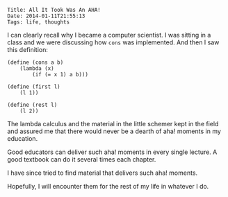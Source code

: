     Title: All It Took Was An AHA!
    Date: 2014-01-11T21:55:13
    Tags: life, thoughts

I can clearly recall why I became a computer scientist. I was sitting
in a class and we were discussing how <code>cons</code> was
implemented. And then I saw this definition:

```racket
(define (cons a b)
    (lambda (x)
        (if (= x 1) a b)))
        
(define (first l)
    (l 1))
    
(define (rest l)
    (l 2))
```

The lambda calculus and the material in the little schemer kept in
the field and assured me that there would never be a dearth of aha!
moments in my education.

Good educators can deliver such aha! moments in every single lecture.
A good textbook can do it several times each chapter.

I have since tried to find material that delivers such aha! moments.

Hopefully, I will encounter them for the rest of my life in whatever I
do. 
